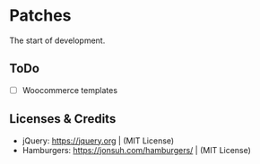 # Patches

The start of development.

## ToDo

- [ ] Woocommerce templates

## Licenses & Credits

- jQuery: https://jquery.org | (MIT License)
- Hamburgers: https://jonsuh.com/hamburgers/ | (MIT License)
